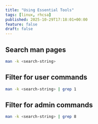 ```yaml
---
title: "Using Essential Tools"
tags: [linux, rhcsa]
published: 2025-10-29T17:18:01+00:00
feature: false
draft: false
---
```


## Search man pages
```bash
man -k <search-string>
```

## Filter for user commands
```bash
man -k <search-string> | grep 1
```

## Filter for admin commands
```bash
man -k <search-string> | grep 8
```